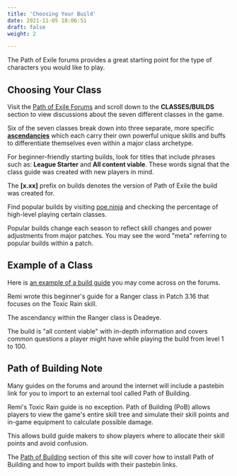```yaml
---
title: 'Choosing Your Build'
date: 2021-11-05 18:06:51
draft: false
weight: 2

---
```


The Path of Exile forums provides a great starting point for the type of characters you would like to play. 

<!--more-->

## Choosing Your Class

Visit the [Path of Exile Forums](https://www.pathofexile.com/forum) and scroll down to the **CLASSES/BUILDS** section to view discussions about the seven different classes in the game.

Six of the seven classes break down into three separate, more specific [**ascendancies**](https://www.pathofexile.com/ascendancy/classes) which each carry their own powerful unique skills and buffs to differentiate themselves even within a major class archetype.

For beginner-friendly starting builds, look for titles that include phrases such as: **League Starter** and **All content viable**. These words signal that the class guide was created with new players in mind.

The **[x.xx]** prefix on builds denotes the version of Path of Exile the build was created for.

Find popular builds by visiting [poe.ninja](https://poe.ninja/challenge/builds) and checking the percentage of high-level playing certain classes.

Popular builds change each season to reflect skill changes and power adjustments from major patches. You may see the word "meta" referring to popular builds within a patch.

## Example of a Class

Here is [an example of a build guide](https://www.pathofexile.com/forum/view-thread/2866127) you may come across on the forums.

Remi wrote this beginner's guide for a Ranger class in Patch 3.16 that focuses on the Toxic Rain skill.

The ascendancy within the Ranger class is Deadeye.

The build is "all content viable" with in-depth information and covers common questions a player might have while playing the build from level 1 to 100.

## Path of Building Note

Many guides on the forums and around the internet will include a pastebin link for you to import to an external tool called Path of Building.

Remi's Toxic Rain guide is no exception. Path of Building (PoB) allows players to view the game's entire skill tree and simulate their skill points and in-game equipment to calculate possible damage.

This allows build guide makers to show players where to allocate their skill points and avoid confusion.

The [Path of Building](/docs/pathofbuilding) section of this site will cover how to install Path of Building and how to import builds with their pastebin links.
